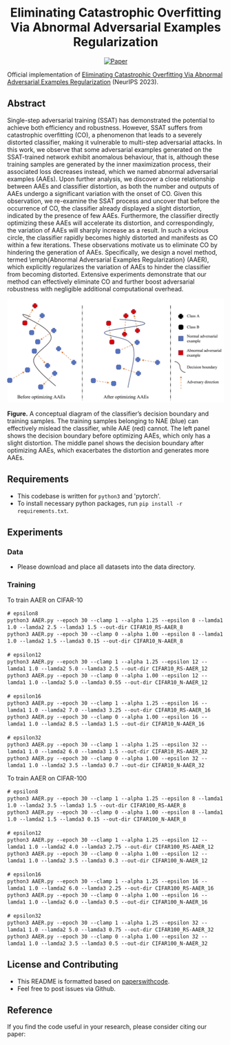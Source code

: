 <div align="center">   

# Eliminating Catastrophic Overfitting Via Abnormal Adversarial Examples Regularization
[![Paper](https://img.shields.io/badge/paper-NeurIPS-green)]()

</div>

Official implementation of [Eliminating Catastrophic Overfitting Via Abnormal Adversarial Examples Regularization]() (NeurIPS 2023).

## Abstract
Single-step adversarial training (SSAT) has demonstrated the potential to achieve both efficiency and robustness. However, SSAT suffers from catastrophic overfitting (CO), a phenomenon that leads to a severely distorted classifier, making it vulnerable to multi-step adversarial attacks. In this work, we observe that some adversarial examples generated on the SSAT-trained network exhibit anomalous behaviour, that is, although these training samples are generated by the inner maximization process, their associated loss decreases instead, which we named abnormal adversarial examples (AAEs). Upon further analysis, we discover a close relationship between AAEs and classifier distortion, as both the number and outputs of AAEs undergo a significant variation with the onset of CO. Given this observation, we re-examine the SSAT process and uncover that before the occurrence of CO, the classifier already displayed a slight distortion, indicated by the presence of few AAEs. Furthermore, the classifier directly optimizing these AAEs will accelerate its distortion, and correspondingly, the variation of AAEs will sharply increase as a result. In such a vicious circle, the classifier rapidly becomes highly distorted and manifests as CO within a few iterations. These observations motivate us to eliminate CO by hindering the generation of AAEs. Specifically, we design a novel method, termed \emph{Abnormal Adversarial Examples Regularization} (AAER), which explicitly regularizes the variation of AAEs to hinder the classifier from becoming distorted. Extensive experiments demonstrate that our method can effectively eliminate CO and further boost adversarial robustness with negligible additional computational overhead. 

<p float="left" align="center">
<img src="AAE.png" width="650" /> 
    
**Figure.** A conceptual diagram of the classifier’s decision boundary and training samples. The training samples belonging to NAE (blue) can effectively mislead the classifier, while AAE (red) cannot. The left panel shows the decision boundary before optimizing AAEs, which only has a slight distortion. The middle panel shows the decision boundary after optimizing AAEs, which exacerbates the distortion and generates more AAEs.
</p>

## Requirements
- This codebase is written for `python3` and 'pytorch'.
- To install necessary python packages, run `pip install -r requirements.txt`.


## Experiments
### Data
- Please download and place all datasets into the data directory. 


### Training

To train AAER on CIFAR-10
```
# epsilon8
python3 AAER.py --epoch 30 --clamp 1 --alpha 1.25 --epsilon 8 --lamda1 1.0 --lamda2 2.5 --lamda3 1.5 --out-dir CIFAR10_RS-AAER_8
python3 AAER.py --epoch 30 --clamp 0 --alpha 1.00 --epsilon 8 --lamda1 1.0 --lamda2 1.5 --lamda3 0.15 --out-dir CIFAR10_N-AAER_8

# epsilon12
python3 AAER.py --epoch 30 --clamp 1 --alpha 1.25 --epsilon 12 --lamda1 1.0 --lamda2 5.0 --lamda3 2.5 --out-dir CIFAR10_RS-AAER_12
python3 AAER.py --epoch 30 --clamp 0 --alpha 1.00 --epsilon 12 --lamda1 1.0 --lamda2 5.0 --lamda3 0.55 --out-dir CIFAR10_N-AAER_12

# epsilon16
python3 AAER.py --epoch 30 --clamp 1 --alpha 1.25 --epsilon 16 --lamda1 1.0 --lamda2 7.0 --lamda3 3.25 --out-dir CIFAR10_RS-AAER_16
python3 AAER.py --epoch 30 --clamp 0 --alpha 1.00 --epsilon 16 --lamda1 1.0 --lamda2 8.5 --lamda3 1.5 --out-dir CIFAR10_N-AAER_16

# epsilon32
python3 AAER.py --epoch 30 --clamp 1 --alpha 1.25 --epsilon 32 --lamda1 1.0 --lamda2 6.0 --lamda3 1.5 --out-dir CIFAR10_RS-AAER_32
python3 AAER.py --epoch 30 --clamp 0 --alpha 1.00 --epsilon 32 --lamda1 1.0 --lamda2 3.5 --lamda3 0.7 --out-dir CIFAR10_N-AAER_32
```

To train AAER on CIFAR-100
```
# epsilon8
python3 AAER.py --epoch 30 --clamp 1 --alpha 1.25 --epsilon 8 --lamda1 1.0 --lamda2 3.5 --lamda3 1.5 --out-dir CIFAR100_RS-AAER_8
python3 AAER.py --epoch 30 --clamp 0 --alpha 1.00 --epsilon 8 --lamda1 1.0 --lamda2 1.5 --lamda3 0.15 --out-dir CIFAR100_N-AAER_8

# epsilon12
python3 AAER.py --epoch 30 --clamp 1 --alpha 1.25 --epsilon 12 --lamda1 1.0 --lamda2 4.0 --lamda3 2.75 --out-dir CIFAR100_RS-AAER_12
python3 AAER.py --epoch 30 --clamp 0 --alpha 1.00 --epsilon 12 --lamda1 1.0 --lamda2 3.5 --lamda3 0.3 --out-dir CIFAR100_N-AAER_12

# epsilon16
python3 AAER.py --epoch 30 --clamp 1 --alpha 1.25 --epsilon 16 --lamda1 1.0 --lamda2 6.0 --lamda3 2.25 --out-dir CIFAR100_RS-AAER_16
python3 AAER.py --epoch 30 --clamp 0 --alpha 1.00 --epsilon 16 --lamda1 1.0 --lamda2 6.0 --lamda3 0.5 --out-dir CIFAR100_N-AAER_16

# epsilon32
python3 AAER.py --epoch 30 --clamp 1 --alpha 1.25 --epsilon 32 --lamda1 1.0 --lamda2 5.0 --lamda3 0.75 --out-dir CIFAR100_RS-AAER_32
python3 AAER.py --epoch 30 --clamp 0 --alpha 1.00 --epsilon 32 --lamda1 1.0 --lamda2 3.5 --lamda3 0.5 --out-dir CIFAR100_N-AAER_32
```


## License and Contributing
- This README is formatted based on [paperswithcode](https://github.com/paperswithcode/releasing-research-code).
- Feel free to post issues via Github. 

## Reference
If you find the code useful in your research, please consider citing our paper:

<pre>

</pre>
